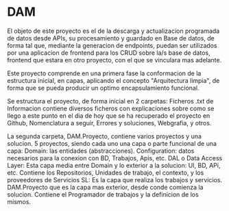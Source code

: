 # DAM
El objeto de este proyecto es el de la descarga y actualizacion programada de datos desde APIs, su procesamiento y guardado en Base de datos,
de forma tal que, mediante la generacion de endpoints, puedan ser utilizados por una aplicacion de frontend para los CRUD sobre la/s base de datos, 
frontend que estara en otro proyecto, con el que se vinculara mas adelante.

Este proyecto comprende en una primera fase la conformacion de la estructura inicial, en capas, aplicando el concepto "Arquitectura limpia", 
de forma que se pueda producir un optimo encapsulamiento funcional.

Se estructura el proyecto, de forma inicial en 2 carpetas:
Ficheros .txt de Informacion contiene diversos ficheros con explicaciones sobre como se llego a este punto en el dia de hoy que se ha recuperado el proyecto en Github, Nomenclatura a seguir, Errores y soluciones, Webgrafia, y otros.

La segunda carpeta, DAM.Proyecto, contiene varios proyectos y una solucion.
5 proyectos, siendo cada uno una capa o parte funcional de una capa: 
                            Domain: las entidades (abstracciones). 
                            Configuration: datos necesarios para la conexion con BD, Trabajos, Apis, etc. 
                            DAL o Data Access Layer: Esta capa media entre Domain y lo exterior a la solucion: UI, BD, APi, etc.
                                                     Contiene los Repositorios, Unidades de trabajo, el contexto, y los proveedores de Servicios
                            SL: Es la capa que realiza los trabajos y servicios.
                            DAM.Proyecto que es la capa mas exterior, desde conde comienza la solucion.
                                Contiene el Programador de trabajos y la definicion de los mismos.
    
 
